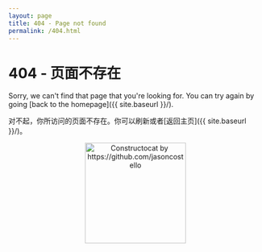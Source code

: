 ```yaml
---
layout: page
title: 404 - Page not found
permalink: /404.html
---
```


# 404 - 页面不存在

Sorry, we can't find that page that you're looking for. You can try again by going [back to the homepage]({{ site.baseurl }}/).

对不起，你所访问的页面不存在。你可以刷新或者[返回主页]({{ site.baseurl }}/)。

<p style="text-align:center">
<a href="{{ site.baseurl }}/"><img src="{{ site.baseurl }}/images/404.jpg" alt="Constructocat by https://github.com/jasoncostello" style="width: 200px;"/></a>
</p>